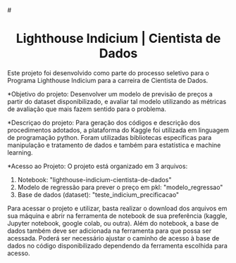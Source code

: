 #<h1 align="center"> Lighthouse Indicium | Cientista de Dados </h1>
Este projeto foi desenvolvido como parte do processo seletivo para o Programa Lighthouse Indicium para a carreira de Cientista de Dados.

*Objetivo do projeto: 
Desenvolver um modelo de previsão de preços a partir do dataset disponibilizado, e avaliar tal modelo utilizando as métricas de avaliação que mais fazem sentido para o problema.

*Descriçao do projeto:
Para geração dos códigos e descrição dos procedimentos adotados, a plataforma do Kaggle foi utilizada em linguagem de programação python. Foram utilizadas bibliotecas específicas para manipulação e tratamento de dados e também para estatística e machine learning. 

*Acesso ao Projeto:
O projeto está organizado em 3 arquivos:
1. Notebook: "lighthouse-indicium-cientista-de-dados"
2. Modelo de regressão para prever o preço em pkl: "modelo_regressao"
3. Base de dados (dataset): "teste_indicium_precificacao"

Para acessar o projeto e utilizar, basta realizar o download dos arquivos em sua máquina e abrir na ferramenta de notebook de sua preferência (kaggle, Jupyter notebook, google colab, ou outra). Além do notebook, a base de dados também deve ser adicionada na ferramenta para que possa ser acessada. Poderá ser necessário ajustar o caminho de acesso à base de dados no código disponibilizado dependendo da ferramenta escolhida para acesso.
